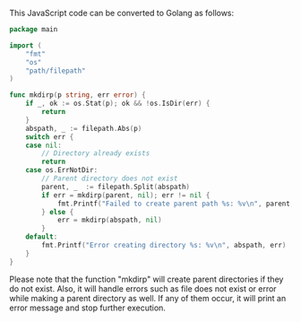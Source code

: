 This JavaScript code can be converted to Golang as follows: 
```go
package main

import (
	"fmt"
	"os"
	"path/filepath"
)

func mkdirp(p string, err error) {
    if _, ok := os.Stat(p); ok && !os.IsDir(err) {
        return
    }
    abspath, _ := filepath.Abs(p)
    switch err {
    case nil:
        // Directory already exists
        return
    case os.ErrNotDir:
        // Parent directory does not exist
        parent, _  := filepath.Split(abspath)
        if err = mkdirp(parent, nil); err != nil {
            fmt.Printf("Failed to create parent path %s: %v\n", parent, err)
        } else {
            err = mkdirp(abspath, nil)
        }
    default:
        fmt.Printf("Error creating directory %s: %v\n", abspath, err)
    }
}
```
Please note that the function "mkdirp" will create parent directories if they do not exist. Also, it will handle errors such as file does not exist or error while making a parent directory as well. If any of them occur, it will print an error message and stop further execution.
